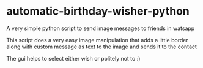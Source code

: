 # automatic-birthday-wisher-python
A very simple python script to send image messages to friends in watsapp

This script does a very easy image manipulation that adds a little border 
along with custom message as text to the image
and sends it to the contact

The gui helps to select either wish or politely not to :)
